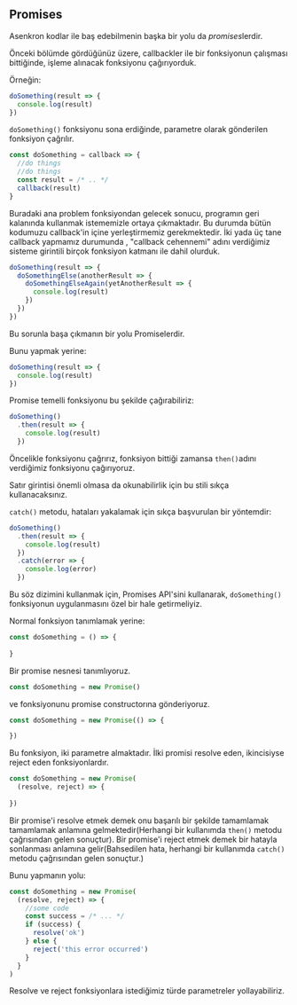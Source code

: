 
## Promises

Asenkron kodlar ile baş edebilmenin başka bir yolu da *promises*lerdir.

Önceki bölümde gördüğünüz üzere, callbackler ile  bir fonksiyonun çalışması bittiğinde, işleme alınacak fonksiyonu çağırıyorduk.

Örneğin:

```js
doSomething(result => {
  console.log(result)
})
```
`doSomething()` fonksiyonu sona erdiğinde, parametre olarak gönderilen fonksiyon çağrılır.

```js
const doSomething = callback => {
  //do things
  //do things
  const result = /* .. */
  callback(result)
}
```
Buradaki ana problem fonksiyondan gelecek sonucu, programın geri kalanında kullanmak istememizle ortaya çıkmaktadır. Bu durumda bütün kodumuzu callback'in içine yerleştirmemiz gerekmektedir. İki yada üç tane callback yapmamız durumunda , "callback cehennemi" adını verdiğimiz sisteme girintili birçok fonksiyon katmanı ile dahil olurduk.

```js
doSomething(result => {
  doSomethingElse(anotherResult => {
    doSomethingElseAgain(yetAnotherResult => {
      console.log(result)
    })
  }) 
})
```
Bu sorunla başa çıkmanın bir yolu Promiselerdir.

Bunu yapmak yerine:

```js
doSomething(result => {
  console.log(result)
})
```
Promise temelli fonksiyonu bu şekilde çağırabiliriz:

```js
doSomething()
  .then(result => {
    console.log(result)
  })
```

Öncelikle fonksiyonu çağrırız, fonksiyon bittiği zamansa `then()`adını verdiğimiz fonksiyonu çağırıyoruz.

Satır girintisi önemli olmasa da okunabilirlik için bu stili sıkça kullanacaksınız.

`catch()` metodu, hataları yakalamak için sıkça başvurulan bir yöntemdir:

```js
doSomething()
  .then(result => {
    console.log(result)
  })
  .catch(error => {
    console.log(error)
  })
```
Bu söz dizimini kullanmak için, Promises API'sini kullanarak, `doSomething()` fonksiyonun uygulanmasını özel bir hale getirmeliyiz.

Normal fonksiyon tanımlamak yerine:

```js
const doSomething = () => {
  
}
```

Bir promise nesnesi tanımlıyoruz.

```js
const doSomething = new Promise()
```

ve fonksiyonunu promise constructorına gönderiyoruz.

```js
const doSomething = new Promise(() => {

})
```

Bu fonksiyon, iki parametre almaktadır. İlki promisi resolve eden, ikincisiyse reject eden fonksiyonlardır. 
```js
const doSomething = new Promise(
  (resolve, reject) => {
    
})
```

Bir promise'i resolve etmek demek onu başarılı bir şekilde tamamlamak tamamlamak anlamına gelmektedir(Herhangi bir kullanımda `then()` metodu çağrısından gelen sonuçtur).
Bir promise'i reject etmek demek bir hatayla sonlanması anlamına gelir(Bahsedilen hata, herhangi bir kullanımda `catch()` metodu çağrısından gelen sonuçtur.)

Bunu yapmanın yolu:

```js
const doSomething = new Promise(
  (resolve, reject) => {
    //some code
    const success = /* ... */
    if (success) {
      resolve('ok')
    } else {
      reject('this error occurred')
    }
  }
)
```
Resolve ve reject fonksiyonlara istediğimiz türde parametreler yollayabiliriz.
